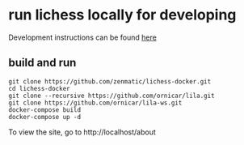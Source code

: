 # run lichess locally for developing

Development instructions can be found [here](https://github.com/ornicar/lila/wiki/Lichess-Development-Onboarding)

## build and run

```
git clone https://github.com/zenmatic/lichess-docker.git
cd lichess-docker
git clone --recursive https://github.com/ornicar/lila.git
git clone https://github.com/ornicar/lila-ws.git
docker-compose build
docker-compose up -d
```

To view the site, go to http://localhost/about
